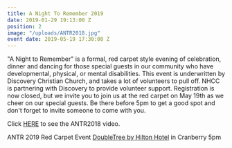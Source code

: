 ```yaml
---
title: A Night To Remember 2019
date: 2019-01-29 19:13:00 Z
position: 2
image: "/uploads/ANTR2018.jpg"
event date: 2019-05-19 17:30:00 Z
---
```


"A Night to Remember" is a formal, red carpet style evening of celebration, dinner and dancing for those special guests in our community who have developmental, physical, or mental disabilities. This event is underwritten by Discovery Christian Church, and takes a lot of volunteers to pull off.  NHCC is partnering with Discovery to provide volunteer support. Registration is now closed, but we invite you to join us at the red carpet on May 19th as we cheer on our special guests. Be there before 5pm to get a good spot and don't forget to invite someone to come with you.

Click [HERE](https://discovertogether.com/anighttoremember) to see the ANTR2018 video. 

ANTR 2019 Red Carpet Event
[DoubleTree by Hilton Hotel](https://www.google.com/maps/place/DoubleTree+by+Hilton+Hotel+Pittsburgh+-+Cranberry/@40.668353,-80.094843,15z/data=!4m5!3m4!1s0x0:0x9f9862298a867485!8m2!3d40.668353!4d-80.094843) in Cranberry 
5pm

